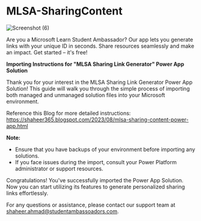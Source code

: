 
# MLSA-SharingContent

![Screenshot (6)](https://github.com/shaheerahmadch/MLSA-SharingContent/assets/114233717/5232c26c-7f42-4ea1-9a2f-b0cd457c0bbb)

Are you a Microsoft Learn Student Ambassador? Our app lets you generate links with your unique ID in seconds. Share resources seamlessly and make an impact. Get started – it's free!

**Importing Instructions for "MLSA Sharing Link Generator" Power App Solution**

  Thank you for your interest in the MLSA Sharing Link Generator Power App Solution! This guide will walk you through the simple process of importing both managed and unmanaged solution files into your Microsoft environment.

Reference this Blog for more detailed instructions: https://shaheer365.blogspot.com/2023/08/mlsa-sharing-content-power-app.html

**Note:**
- Ensure that you have backups of your environment before importing any solutions.
- If you face issues during the import, consult your Power Platform administrator or support resources.

Congratulations! You've successfully imported the Power App Solution. Now you can start utilizing its features to generate personalized sharing links effortlessly.

For any questions or assistance, please contact our support team at shaheer.ahmad@studentambassoadors.com.
